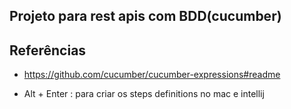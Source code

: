 ## Projeto para rest apis com BDD(cucumber)


## Referências
- https://github.com/cucumber/cucumber-expressions#readme


- Alt + Enter : para criar os steps definitions no mac e intellij